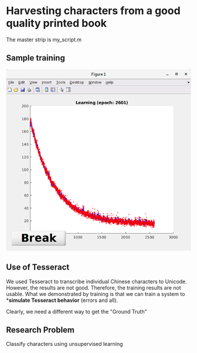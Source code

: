 # Harvesting characters from a good quality printed book

The master strip is my_script.m

## Sample training

![Training](images/SampleTraining.png)

## Use of Tesseract

We used Tesseract to transcribe individual Chinese characters
to Unicode. However, the results are not good.
Therefore, the training results are not usable. What we
demonstrated by training is that we can train a system
to ***simulate Tesseract behavior** (errors and all).

Clearly, we need a different way to get the "Ground Truth"

## Research Problem
Classify characters using unsupervised learning